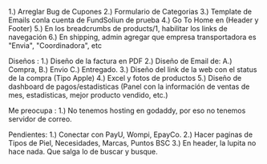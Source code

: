 1.) Arreglar Bug de Cupones
2.) Formulario de Categorias 
3.) Template de Emails conla cuenta de FundSoliun de prueba
4.) Go To Home en (Header y Footer)
5.) En los breadcrumbs de products/1, habilitar los links de navegación
6.) En shipping, admin agregar que empresa transportadora es "Envia", "Coordinadora", etc


Diseños :
1.) Diseño de la factura en PDF
2.) Diseño de Email de: A.) Compra, B.) Envio C.) Entregado.
3.) Diseño del link de la web con el status de la compra (Tipo Apple)
4.) Excel y fotos de productos
5.) Diseño de dashboard de pagos/estadisticas (Panel con la información de ventas de mes, estadisticas, mejor producto vendido, etc.)


Me preocupa :
1.) No tenemos hosting en godaddy, por eso no tenemos servidor de correo.

Pendientes:
1.) Conectar con PayU, Wompi, EpayCo.
2.) Hacer paginas de Tipos de Piel, Necesidades, Marcas, Puntos BSC
3.) En header, la lupita no hace nada. Que salga lo de buscar y busque.
